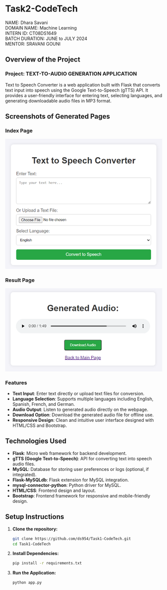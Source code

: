 # Task2-CodeTech
NAME: Dhara Savani  
DOMAIN NAME: Machine Learning  
INTERN ID: CT08DS1649  
BATCH DURATION: JUNE to JULY 2024  
MENTOR: SRAVANI GOUNI

## Overview of the Project

### Project: TEXT-TO-AUDIO GENERATION APPLICATION

Text to Speech Converter is a web application built with Flask that converts text input into speech using the Google Text-to-Speech (gTTS) API. It provides a user-friendly interface for entering text, selecting languages, and generating downloadable audio files in MP3 format.

## Screenshots of Generated Pages

### Index Page

![index page](images/index_page.png)

### Result Page

![result page](images/result_page.png)

### Features

- **Text Input**: Enter text directly or upload text files for conversion.
- **Language Selection**: Supports multiple languages including English, Spanish, French, and German.
- **Audio Output**: Listen to generated audio directly on the webpage.
- **Download Option**: Download the generated audio file for offline use.
- **Responsive Design**: Clean and intuitive user interface designed with HTML/CSS and Bootstrap.

## Technologies Used

- **Flask**: Micro web framework for backend development.
- **gTTS (Google Text-to-Speech)**: API for converting text into speech audio files.
- **MySQL**: Database for storing user preferences or logs (optional, if integrated).
- **Flask-MySQLdb**: Flask extension for MySQL integration.
- **mysql-connector-python**: Python driver for MySQL.
- **HTML/CSS**: Frontend design and layout.
- **Bootstrap**: Frontend framework for responsive and mobile-friendly design.

## Setup Instructions

1. **Clone the repository:**
   ```bash
   git clone https://github.com/ds954/Task1-CodeTech.git
   cd Task1-CodeTech
   
2. **Install Dependencies:**

    ```sh
    pip install -r requirements.txt
    ```

3. **Run the Application:**

    ```sh
    python app.py
    ```
